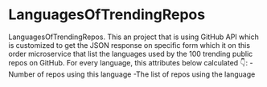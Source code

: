 # LanguagesOfTrendingRepos
LanguagesOfTrendingRepos. This an project that is using GitHub API which is customized to get the JSON response on specific form
which it on this order microservice that list the languages used by the 100 trending public repos on GitHub.
For every language, this attributes below calculated 👇:
-Number of repos using this language
-The list of repos using the language
